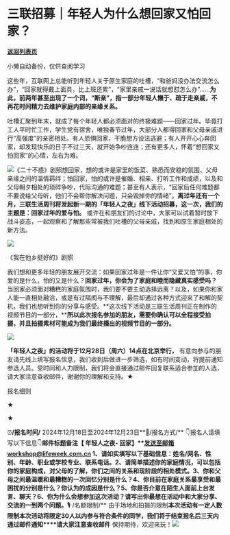 # 三联招募｜年轻人为什么想回家又怕回家？

[**返回列表页**](/gzh/三联生活周刊)

小懒自动备份，仅供查阅学习

这些年，互联网上总能听到年轻人关于原生家庭的吐槽，“和爸妈没办法交流怎么办”，“回家就得戴上面具，比上班还累”，“家里亲戚一说话就想怼怎么办”……**为此，前两年甚至出现了一个词，“断亲”，指一部分年轻人懒于、疏于走亲戚，不再花时间精力去维护家庭内部的亲缘关系。**

吐槽汇聚到年末，就成了每个年轻人都必须面对的终极难题——回家过年。毕竟打工人平时忙工作，学生党有宿舍，唯独春节过年，大部分人都得回家和父母亲戚进行“高强度”的亲密相处。有人恐惧回家，干脆想方设法逃避；有人开开心心奔回家，却发现快乐的日子不过三天，就开始争吵连连；还有更多人，怀着“想回家又怕回家”的心情，左右为难。

![](https://mmbiz.qpic.cn/sz_mmbiz_jpg/XnMeqb0xcz6sCRnribs5HQHm1QWTJ3JJAoMI1wewvovMVwF1ASZsEPvDT5TiarJTChx09A0BAoJLanPTuttAccvw/640?wx_fmt=jpeg&from;=appmsg)《二十不惑》剧照想回家，想的或许是家里的饭菜、熟悉而安稳的氛围、父母亲缘之间的温情羁绊；怕回家，怕的或许是催婚、相亲、打听工作和成绩，以及和父母朝夕相处的琐碎争吵，代际沟通的难题；甚至有人表示，“回家后任何难题都不要说给父母听，他们不会帮你解决问题，只会毁掉你的情绪”。**离过年还有一个月，三联生活周刊将发起新一期的「年轻人之夜」线下活动招募，这一次，我们的主题是：回家过年的爱与怕。**
或许在和朋友们的讨论中，大家可以试着暂时放下战斗姿态，一起观察和了解那些常被我们吐槽的父母亲戚，找到和原生家庭相处的新方法。

![](https://mmbiz.qpic.cn/mmbiz_png/c2Sib3Mp7pOPzbEYktZ3f9EcmfbQ2LtD4IncDhYwibgI1PK3OT3lic1SHsOaclXxlvWeKZfxLhGtP1EjyQmdnXe5Q/640?wx_fmt=other&from;=appmsg&tp;=webp&wxfrom;=5&wx;_lazy=1&wx;_co=1)

《我在他乡挺好的》剧照

我们想和更多年轻的朋友展开交流：如果回家过年是一件让你“又爱又怕”的事，你爱的是什么，怕的又是什么？**回家过年，你会为了家庭和睦而隐藏真实感受吗？**
当回家必须面对糟糕的家庭氛围时，我们要不要主动选择远离？以及，如果你和家人能一直相处融洽，或是有过隔阂与不理解，最后却通过各种方式迎来了和解的契机，我们也想听到你的分享与感受。**这次线下活动是三联生活周刊正在制作的视频节目的一部分，****所以此次报名参加的朋友，需要你确认可以全程接受拍摄，并且拍摄素材可能成为我们最终播出的视频节目的一部分。**

![](https://mmbiz.qpic.cn/mmbiz_png/c2Sib3Mp7pOPOPibeibnbSDQlhmMUdy5iaASQPErDt4rXwmWqNxNuHNQA9dvNrD6g6fFp18l6JTlQ4ibZWY4Qb60NLw/640?wx_fmt=png&from;=appmsg)

**「年轻人之夜」的活动将于12月28日（周六）14点在北京举行，**
有意向参与的朋友请先线上填写报名信息，我们收到后做进一步筛选，如有时间变动，将提前通知参选人员。受时间和人力限制，我们将会直接通过邮件回复联系适合参加的人选，请大家注意查收邮件，谢谢你的理解和支持。★  

报名细则

  

★

★

⏰**/报名时间/** 2024年12月18日至2024年12月23日**🎫/报名方式/** 👇报名人请填写以下信息👇**邮件标题备注【 年轻人之夜-
回家】****发送至邮箱workshop@lifeweek.com.cn**
1、请如实填写以下基础信息：姓名/网名、性别、年龄、职业或学校专业、联系电话。2、请简单描述你的家庭情况，可以包括你的家庭构成，对父母的了解，你们之间的关系和现阶段的相处模式。3、你和父母之间最温暖和最糟糕的一次回忆分别是什么？4、你目前在家庭关系最享受和最困扰的分别是什么？你认为的成因是什么？5、你是否介意在陌生人面前上台发言、聊天？6、你为什么会想参加这次活动？请写出你最想在活动中和大家分享、交流的一到两个问题。**🎙️
/名额限制/**
由于场地和拍摄的限制**本次活动有一定人数限制****本次活动将限定30人以内参与****符合条件的同学，我们将于结束报名后三天内通过邮件通知****请大家注意查收邮件**
保持期待，欢迎来玩！![](https://mmbiz.qpic.cn/mmbiz_png/gqeFSTU0NOUibdVOyW1ycqkSI0lXeRqRRP8uMXXCjZZibatMHyYoMdckqy7y01rP1d183pJHbMu12h7NKb0UuiaicQ/640?wx_fmt=png&wxfrom;=5&wx;_lazy=1&wx;_co=1&tp;=wxpic)

